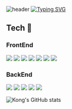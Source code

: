 ![header](https://capsule-render.vercel.app/api?type=waving&color=6994CD&text=&animation=twinkling&height=80)
[![Typing SVG](https://readme-typing-svg.demolab.com?font=Alkatra&weight=500&size=45&duration=4000&pause=3&color=6994CD&center=false&vCenter=false&multiline=true&repeat=true&width=1000&height=100&lines=Welcome+to+Kong's+GitHub!👋)](https://git.io/typing-svg)
## Tech 👋
### FrontEnd
<a href="＃" target="_blank"><img src="https://img.shields.io/badge/html5-E34F26?style=for-the-badge&logo=html5&logoColor=white"/></a>
<a href="＃" target="_blank"><img src="https://img.shields.io/badge/css3-1572B6?style=for-the-badge&logo=css3&logoColor=white"/></a>
<a href="＃" target="_blank"><img src="https://img.shields.io/badge/javascript-F7DF1E?style=for-the-badge&logo=javascript&logoColor=black"/></a>
<a href="＃" target="_blank"><img src="https://img.shields.io/badge/typescript-3178C6?style=for-the-badge&logo=typescript&logoColor=white"/></a>
<a href="＃" target="_blank"><img src="https://img.shields.io/badge/jquery-0769AD?style=for-the-badge&logo=jquery&logoColor=white"/></a>
<a href="＃" target="_blank"><img src="https://img.shields.io/badge/Java-007396?style=for-the-badge&logo=Java&logoColor=white"/></a>
<a href="＃" target="_blank"><img src="https://img.shields.io/badge/react-61DAFB?style=for-the-badge&logo=react&logoColor=white"/></a><br/>

### BackEnd
<a href="＃" target="_blank"><img src="https://img.shields.io/badge/nodejs-339933?style=for-the-badge&logo=nodedotjs&logoColor=white"/></a>
<a href="＃" target="_blank"><img src="https://img.shields.io/badge/spring-6DB33F?style=for-the-badge&logo=spring&logoColor=white"/></a>
<a href="＃" target="_blank"><img src="https://img.shields.io/badge/mysql-4479A1?style=for-the-badge&logo=mysql&logoColor=white"/></a>
<a href="＃" target="_blank"><img src="https://img.shields.io/badge/ec2-FF9900?style=for-the-badge&logo=amazonec2&logoColor=white"/></a>
<a href="＃" target="_blank"><img src="https://img.shields.io/badge/rds-527FFF?style=for-the-badge&logo=amazonrds&logoColor=white"/></a><br/>

![Kong's GitHub stats](https://github-readme-stats.vercel.app/api?username=kong1034&show_icons=true&theme=radical)

<!--
**kong1034/kong1034** is a ✨ _special_ ✨ repository because its `README.md` (this file) appears on your GitHub profile.

Here are some ideas to get you started:

- 🔭 I’m currently working on ...
- 🌱 I’m currently learning ...
- 👯 I’m looking to collaborate on ...
- 🤔 I’m looking for help with ...
- 💬 Ask me about ...
- 📫 How to reach me: ...
- 😄 Pronouns: ...
- ⚡ Fun fact: ...
-->
